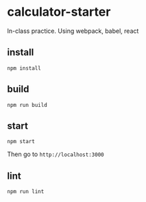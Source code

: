 # calculator-starter
In-class practice. Using webpack, babel, react

## install
```
npm install
```

## build
```
npm run build
```

## start
```
npm start
```
Then go to `http://localhost:3000`

## lint
```
npm run lint
```

